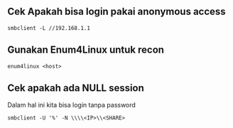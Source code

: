 ## Cek Apakah bisa login pakai anonymous access
```
smbclient -L //192.168.1.1
```
## Gunakan Enum4Linux untuk recon
```
enum4linux <host>
```
## Cek apakah ada NULL session
Dalam hal ini kita bisa login tanpa password
```
smbclient -U '%' -N \\\\<IP>\\<SHARE>
```